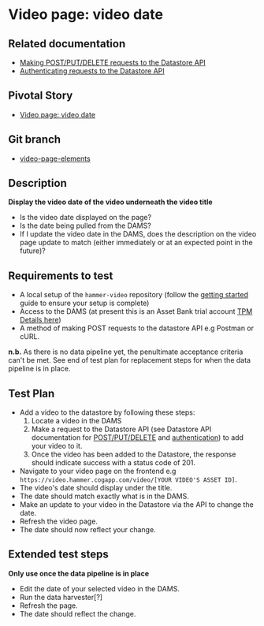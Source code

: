 <!-- Generate a new file using -->
<!-- sed -e "s/\Video page: video date/My story/" -e "s/\169994865/156128780/" -e "s/\video-date-169994865/`git_current_branch`/g" template.md | tee "`git_current_branch`.md" -->

# Video page: video date

## Related documentation
- [Making POST/PUT/DELETE requests to the Datastore API](https://github.com/HammerMuseum/hammer-datastore/blob/master/docs/api.md#CRUD)
- [Authenticating requests to the Datastore API](https://github.com/HammerMuseum/hammer-datastore/blob/master/docs/api.md#Authentication)

## Pivotal Story

* [Video page: video date](https://www.pivotaltracker.com/story/show/169994865)

## Git branch

* [video-page-elements](https://github.com/HammerMuseum/hammer-video/tree/video-page-elements)

## Description

**Display the video date of the video underneath the video title**

- Is the video date displayed on the page?
- Is the date being pulled from the DAMS?
- If I update the video date in the DAMS, does the description on the video page update to match (either immediately or at an expected point in the future)?

## Requirements to test
- A local setup of the `hammer-video` repository (follow the [getting started](../../README.md) guide to ensure your setup is complete)
- Access to the DAMS (at present this is an Asset Bank trial account [TPM Details here](http://tpm.office.cogapp.com/index.php/pwd/view/649))
- A method of making POST requests to the datastore API e.g Postman or cURL.

**n.b.** As there is no data pipeline yet, the penultimate acceptance criteria can't be met. See end of test plan for replacement steps for when the data pipeline is in place.

## Test Plan
- Add a video to the datastore by following these steps:
    1. Locate a video in the DAMS
    2. Make a request to the Datastore API (see Datastore API documentation for [POST/PUT/DELETE](https://github.com/HammerMuseum/hammer-datastore/blob/master/docs/api.md#CRUD) and [authentication](https://github.com/HammerMuseum/hammer-datastore/blob/master/docs/api.md#Authentication)) to add your video to it.
    3. Once the video has been added to the Datastore, the response should indicate success with a status code of 201.
- Navigate to your video page on the frontend e.g `https://video.hammer.cogapp.com/video/[YOUR VIDEO'S ASSET ID]`.
- The video's date should display under the title.
- The date should match exactly what is in the DAMS.
- Make an update to your video in the Datastore via the API to change the date.
- Refresh the video page.
- The date should now reflect your change.


## Extended test steps
**Only use once the data pipeline is in place**
- Edit the date of your selected video in the DAMS.
- Run the data harvester[?]
- Refresh the page.
- The date should reflect the change.
